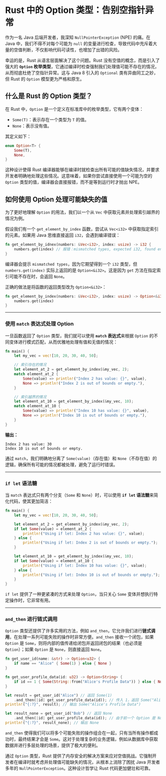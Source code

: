 # Rust 中的 Option 类型：告别空指针异常

作为一名 Java 后端开发者，我深知 `NullPointerException` (NPE) 的痛。在 Java 中，我们不得不对每个可能为 `null` 的变量进行检查，导致代码中充斥着大量的空值判断，不仅影响代码可读性，也增加了出错的风险。

幸运的是，Rust 从语言层面解决了这个问题。Rust 没有空值的概念，而是引入了强大的 **`Option` 枚举类型**，它通过编译时检查强制我们处理值可能不存在的情况，从而彻底杜绝了空指针异常。这与 Java 8 引入的 `Optional` 类有异曲同工之妙，但 Rust 的 `Option` 模型更为严格和原生。


## 什么是 Rust 的 Option 类型？

在 Rust 中，`Option` 是一个定义在标准库中的枚举类型，它有两个变体：

  * `Some(T)`：表示存在一个类型为 `T` 的值。
  * `None`：表示没有值。

其定义如下：

```rust
enum Option<T> {
    Some(T),
    None,
}
```

这种设计使得 Rust 编译器能够在编译时就检查出所有可能的值缺失情况，并要求开发者明确地处理这些情况。这意味着，如果你尝试直接使用一个可能为空的 `Option` 类型的值，编译器会直接报错，而不是等到运行时才抛出 NPE。


## 如何使用 Option 处理可能缺失的值

为了更好地理解 `Option` 的用法，我们以一个从 `Vec` 中获取元素并处理索引越界的情况为例。

假设我们有一个 `get_element_by_index` 函数，尝试从 `Vec<i32>` 中获取指定索引的元素。如果用 Java 思维直接返回 `i32`，会遇到编译错误：

```rust
fn get_element_by_idnex(numbers: &Vec<i32>, index: usize) -> i32 {
    numbers.get(index) // 报错：mismatched types, expected i32, found enum Option<&i32>
}
```

编译器会提示 `mismatched types`，因为它期望得到一个 `i32` 类型，但 `numbers.get(index)` 实际上返回的是 `Option<&i32>`。这是因为 `get` 方法在指定索引可能不存在时，会返回 `None`。

正确的做法是将函数的返回类型改为 `Option<&i32>`：

```rust
fn get_element_by_index(numbers: &Vec<i32>, index: usize) -> Option<&i32> {
    numbers.get(index)
}
```

-----

### 使用 `match` 表达式处理 Option

一旦函数返回了 `Option` 类型，我们就可以使用 **`match` 表达式**来根据 `Option` 的不同变体进行模式匹配，从而优雅地处理有值和无值的情况：

```rust
fn main() {
    let my_vec = vec![10, 20, 30, 40, 50];

    // 索引存在的情况
    let element_at_2 = get_element_by_index(&my_vec, 2);
    match element_at_2 {
        Some(value) => println!("Index 2 has value: {}", value),
        None => println!("Index 2 is out of bounds or empty."),
    }

    // 索引越界的情况
    let element_at_10 = get_element_by_index(&my_vec, 10);
    match element_at_10 {
        Some(value) => println!("Index 10 has value: {}", value),
        None => println!("Index 10 is out of bounds or empty."),
    }
}
```

**输出：**

```
Index 2 has value: 30
Index 10 is out of bounds or empty.
```

通过 `match`，我们明确地分离了 `Some(value)`（存在值）和 `None`（不存在值）的逻辑，确保所有可能的情况都被处理，避免了运行时错误。

-----

### `if let` 语法糖

当 `match` 表达式只有两个分支（`Some` 和 `None`）时，可以使用 **`if let` 语法糖**来简化代码，使其更加简洁：

```rust
fn main() {
    let my_vec = vec![10, 20, 30, 40, 50];

    let element_at_2 = get_element_by_index(&my_vec, 2);
    if let Some(value) = element_at_2 {
        println!("Using if let: Index 2 has value: {}", value);
    } else {
        println!("Using if let: Index 2 is out of bounds or empty.");
    }

    let element_at_10 = get_element_by_index(&my_vec, 10);
    if let Some(value) = element_at_10 {
        println!("Using if let: Index 10 has value: {}", value);
    } else {
        println!("Using if let: Index 10 is out of bounds or empty.");
    }
}
```

`if let` 提供了一种更紧凑的方式来处理 `Option`，当只关心 `Some` 变体并想执行特定操作时，它非常有用。

-----

### `and_then` 进行链式调用

`Option` 类型还提供了许多实用的方法，例如 `and_then`，它允许我们进行**链式调用**，在处理一系列可能失败的操作时非常方便。`and_then` 接收一个闭包，如果 `Option` 是 `Some`，则将内部的值传递给闭包并返回闭包的结果（也必须是 `Option`）；如果 `Option` 是 `None`，则直接返回 `None`。

```rust
fn get_user_id(name: &str) -> Option<u32> {
    if name == "Alice" { Some(1) } else { None }
}

fn get_user_profile_data(id: u32) -> Option<String> {
    if id == 1 { Some(String::from("Alice's Profile Data")) } else { None }
}

let result = get_user_id("Alice") // 返回 Some(1)
    .and_then(|id| get_user_profile_data(id)); // 传入 1，返回 Some("Alice's Profile Data")
println!("{:?}", result); // 输出 Some("Alice's Profile Data")

let result_none = get_user_id("Bob") // 返回 None
    .and_then(|id| get_user_profile_data(id)); // 由于前一个 Option 是 None，此处的闭包不会执行，直接返回 None
println!("{:?}", result_none); // 输出 None
```

`and_then` 使得我们可以将多个可能失败的操作组合在一起，只有当所有操作都成功时，最终结果才会是 `Some`。这对于处理复杂的业务逻辑，例如从数据库中获取数据并进行多层处理的场景，提供了极大的便利。


通过 `Option` 类型，Rust 提供了内存安全的解决方案来应对空值挑战。它强制开发者在编译时就考虑并处理值可能缺失的情况，从根本上消除了困扰 Java 开发者多年的 `NullPointerException`。这种设计哲学让 Rust 代码更加健壮和可靠。